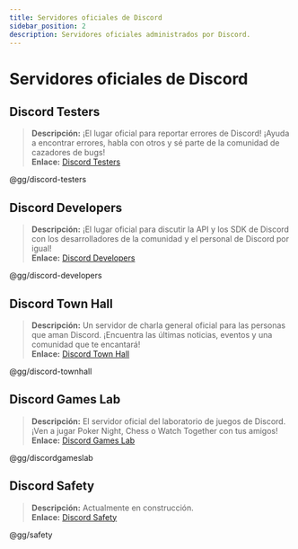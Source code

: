 ```yaml
---
title: Servidores oficiales de Discord
sidebar_position: 2
description: Servidores oficiales administrados por Discord.
---
```


# Servidores oficiales de Discord

## **Discord Testers**

> **Descripción:** ¡El lugar oficial para reportar errores de Discord! ¡Ayuda a encontrar errores, habla con otros y sé parte de la comunidad de cazadores de bugs!   <br/>
**Enlace:** [Discord Testers](https://discord.gg/discord-testers)

@gg/discord-testers

## **Discord Developers**

> **Descripción:** ¡El lugar oficial para discutir la API y los SDK de Discord con los desarrolladores de la comunidad y el personal de Discord por igual!   <br/>
**Enlace:** [Discord Developers](https://discord.gg/discord-developers)

@gg/discord-developers

## **Discord Town Hall**

> **Descripción:** Un servidor de charla general oficial para las personas que aman Discord. ¡Encuentra las últimas noticias, eventos y una comunidad que te encantará!   <br/>
**Enlace:** [Discord Town Hall](https://discord.gg/discord-townhall)

@gg/discord-townhall

## **Discord Games Lab**

> **Descripción:** El servidor oficial del laboratorio de juegos de Discord. ¡Ven a jugar Poker Night, Chess o Watch Together con tus amigos!   <br/>
**Enlace:** [Discord Games Lab](https://discord.gg/discordgameslab)

@gg/discordgameslab

## **Discord Safety**

> **Descripción:** Actualmente en construcción.  <br/>
**Enlace:** [Discord Safety](https://discord.gg/safety)

@gg/safety
